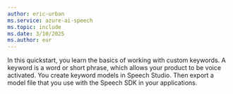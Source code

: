 ```yaml
---
author: eric-urban
ms.service: azure-ai-speech
ms.topic: include
ms.date: 3/10/2025
ms.author: eur
---
```


In this quickstart, you learn the basics of working with custom keywords. A keyword is a word or short phrase, which allows your product to be voice activated. You create keyword models in Speech Studio. Then export a model file that you use with the Speech SDK in your applications.
